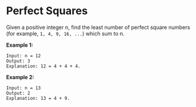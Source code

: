 # Perfect Squares

Given a positive integer n, find the least number of perfect square numbers (for example, `1, 4, 9, 16, ...`) which sum to n.

__Example 1:__

```pseudo
Input: n = 12
Output: 3
Explanation: 12 = 4 + 4 + 4.
```

__Example 2:__

```pseudo
Input: n = 13
Output: 2
Explanation: 13 = 4 + 9.
```